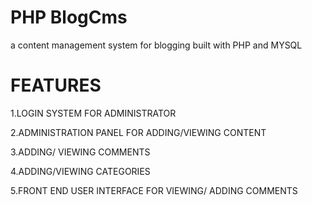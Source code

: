 # PHP BlogCms

a content management system for blogging built with PHP and MYSQL

# FEATURES

1.LOGIN SYSTEM FOR ADMINISTRATOR

2.ADMINISTRATION PANEL FOR ADDING/VIEWING CONTENT

3.ADDING/ VIEWING COMMENTS

4.ADDING/VIEWING CATEGORIES

5.FRONT END USER INTERFACE FOR VIEWING/ ADDING COMMENTS


